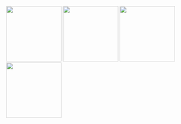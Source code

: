 <img src="https://github.com/RobinKumar5986/ToDo2.0/assets/72180986/9a6462e2-21bf-462e-918d-2dc05765da25" width="150">
<img src="https://github.com/RobinKumar5986/ToDo2.0/assets/72180986/323cb0b1-13c7-4122-8ca7-adbf5229f51d" width="150">
<img src="https://github.com/RobinKumar5986/ToDo2.0/assets/72180986/d74bf41d-2db0-4ca2-9ce6-4aec086a1347" width="150">
<img src="https://github.com/RobinKumar5986/ToDo2.0/assets/72180986/392d5686-5938-4287-9de4-ff8abe6ffb39" width="150">
